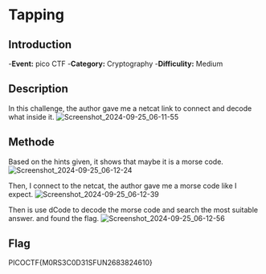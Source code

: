 # Tapping
## Introduction
-**Event:** pico CTF
-**Category:** Cryptography
-**Difficulity:** Medium

## Description
In this challenge, the author gave me a netcat link to connect and decode what inside it.
![Screenshot_2024-09-25_06-11-55](https://github.com/user-attachments/assets/bc427788-bd1c-4435-b17c-a167c4615b38)

## Methode
Based on the hints given, it shows that maybe it is a morse code.
![Screenshot_2024-09-25_06-12-24](https://github.com/user-attachments/assets/06021556-3403-49f4-abeb-f784e2a5924a)

Then, I connect to the netcat, the author gave me a morse code like I expect.
![Screenshot_2024-09-25_06-12-39](https://github.com/user-attachments/assets/d28c1b0b-74fa-4cfc-ac27-49f24a87bd8a)

Then is use dCode to decode the morse code and search the most suitable answer. and found the flag.
![Screenshot_2024-09-25_06-12-56](https://github.com/user-attachments/assets/7d295f5c-bca0-4a3c-a5b5-50ba9b18db75)

## Flag
PICOCTF{M0RS3C0D31SFUN2683824610}
